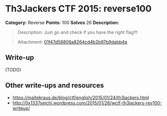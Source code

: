 # Th3Jackers CTF 2015: reverse100

**Category:** Reverse
**Points:** 100
**Solves** 26
**Description:**

> Description: Just go and check if you have the right flag!!!
>
> Attachment: [01f47d58806a8264cd4b2b97b9dabb4a](01f47d58806a8264cd4b2b97b9dabb4a)

## Write-up

(TODO)

## Other write-ups and resources

* <https://maltekraus.de/blog/ctf/english/2015/01/24/th3jackers.html>
* http://0x1337seichi.wordpress.com/2015/01/26/wctf-th3jackers-rev100-writeup/

